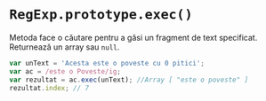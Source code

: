 # `RegExp.prototype.exec()`

Metoda face o căutare pentru a găsi un fragment de text specificat. Returnează un array sau `null`.

```javascript
var unText = 'Acesta este o poveste cu 0 pitici';
var ac = /este o Poveste/ig;
var rezultat = ac.exec(unText); //Array [ "este o poveste" ]
rezultat.index; // 7
```

